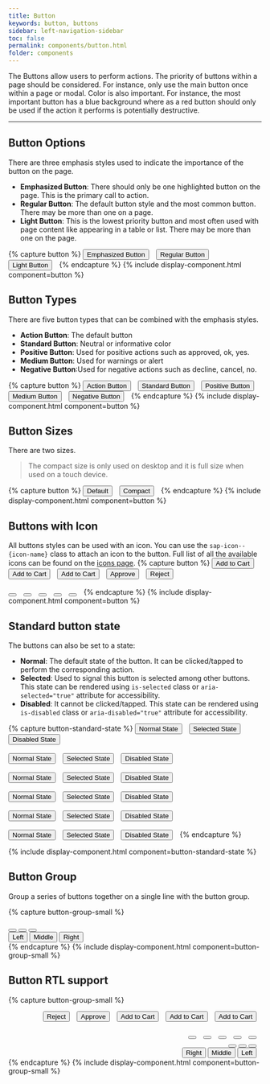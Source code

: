 ```yaml
---
title: Button
keywords: button, buttons
sidebar: left-navigation-sidebar
toc: false
permalink: components/button.html
folder: components
---
```


The Buttons allow users to perform actions. The priority of buttons within a page should be considered. For instance, only use the main button once within a page or modal.
Color is also important. For instance, the most important button has a blue background where as a red button should only be used if the action it performs is potentially destructive.

<hr>

## Button Options
There are three emphasis styles used to indicate the importance of the button on the page.
- **Emphasized Button**: There should only be one highlighted button on the page. This is the primary call to action.
- **Regular Button**: The default button style and the most common button. There may be more than one on a page.
- **Light Button**: This is the lowest priority button and most often used with page content like appearing in a table or list. There may be more than one on the page.

{% capture button %}
<button class="fd-button--emphasized">Emphasized Button</button>
<button class="fd-button">Regular Button</button>
<button class="fd-button--light">Light Button</button>
{% endcapture %}
{% include display-component.html component=button %}

## Button Types

There are five button types that can be combined with the emphasis styles.
- **Action Button**: The default button
- **Standard Button**: Neutral or informative color
- **Positive Button**: Used for positive actions such as approved, ok, yes.
- **Medium Button**: Used for warnings or alert
- **Negative Button**:Used for negative actions such as decline, cancel, no.


{% capture button %}
<button class="fd-button">Action Button</button>
<button class="fd-button--standard">Standard Button</button>
<button class="fd-button--positive">Positive Button</button>
<button class="fd-button--medium">Medium Button</button>
<button class="fd-button--negative">Negative Button</button>
{% endcapture %}
{% include display-component.html component=button %}


## Button Sizes
There are two sizes.

> The compact size is only used on desktop and it is full size when used on a touch device.

{% capture button %}
<button class="fd-button">Default</button>
<button class="fd-button--compact">Compact</button>
{% endcapture %}
{% include display-component.html component=button %}


## Buttons with Icon
All buttons styles can be used with an icon. You can use the `sap-icon--{icon-name}` class to attach an icon to the button.
Full list of all the available icons can be found on the <a href="icon.html">icons page</a>.
{% capture button %}
<button class="fd-button--emphasized sap-icon--cart">Add to Cart</button>
<button class="fd-button sap-icon--cart">Add to Cart</button>
<button class="fd-button--light sap-icon--cart">Add to Cart</button>
<button class="fd-button--emphasized fd-button--positive sap-icon--accept">Approve</button>
<button class="fd-button--emphasized fd-button--negative sap-icon--decline">Reject</button>
<br><br>
<button class="fd-button sap-icon--cart"></button>
<button class="fd-button--light sap-icon--cart"></button>
<button class="fd-button--standard sap-icon--filter"></button>
<button class="fd-button--emphasized fd-button--positive sap-icon--accept"></button>
<button class="fd-button--emphasized fd-button--negative sap-icon--decline"></button>
{% endcapture %}
{% include display-component.html component=button %}


## Standard button state
The buttons can also be set to a state:

* **Normal**: The default state of the button. It can be clicked/tapped to perform the corresponding action.
* **Selected**: Used to signal this button is selected among other buttons. This state can be rendered using `is-selected` class or `aria-selected="true"` attribute for accessibility.
* **Disabled**: It cannot be clicked/tapped.  This state can be rendered using `is-disabled` class or `aria-disabled="true"` attribute for accessibility.

{% capture button-standard-state %}
<button class="fd-button--emphasized">Normal State</button>
<button class="fd-button--emphasized" aria-selected="true">Selected State</button>
<button class="fd-button--emphasized" aria-disabled="true">Disabled State</button>
<br><br>
<button class="fd-button">Normal State</button>
<button class="fd-button" aria-selected="true">Selected State</button>
<button class="fd-button" aria-disabled="true">Disabled State</button>
<br><br>
<button class="fd-button--light">Normal State</button>
<button class="fd-button--light" aria-selected="true">Selected State</button>
<button class="fd-button--light" aria-disabled="true">Disabled State</button>
<br><br>
<button class="fd-button--standard">Normal State</button>
<button class="fd-button--standard" aria-selected="true">Selected State</button>
<button class="fd-button--standard" aria-disabled="true">Disabled State</button>
<br><br>
<button class="fd-button--positive">Normal State</button>
<button class="fd-button--positive" aria-selected="true">Selected State</button>
<button class="fd-button--positive" aria-disabled="true">Disabled State</button>
<br><br>
<button class=" fd-button--negative">Normal State</button>
<button class=" fd-button--negative" aria-selected="true">Selected State</button>
<button class=" fd-button--negative" aria-disabled="true">Disabled State</button>
{% endcapture %}

{% include display-component.html component=button-standard-state %}


## Button Group
Group a series of buttons together on a single line with the button group.

{% capture button-group-small %}
<div class="fd-button-group" role="group" aria-label="Group label">
  <button class="fd-button sap-icon--survey"></button>
  <button class="fd-button sap-icon--pie-chart" aria-pressed="true"></button>
  <button class="fd-button sap-icon--pool"></button>
</div>

<div class="fd-button-group" role="group" aria-label="Group label">
  <button class="fd-button fd-button--compact" aria-pressed="true">Left</button>
  <button class="fd-button fd-button--compact">Middle</button>
  <button class="fd-button fd-button--compact">Right</button>
</div>
{% endcapture %}
{% include display-component.html component=button-group-small %}

## Button RTL support


{% capture button-group-small %}
<div dir="rtl">
<button class="fd-button--emphasized sap-icon--cart">Add to Cart</button>
<button class="fd-button sap-icon--cart">Add to Cart</button>
<button class="fd-button--light sap-icon--cart">Add to Cart</button>
<button class="fd-button--emphasized fd-button--positive sap-icon--accept">Approve</button>
<button class="fd-button--emphasized fd-button--negative sap-icon--decline">Reject</button>
<br><br>
<button class="fd-button sap-icon--cart"></button>
<button class="fd-button--light sap-icon--cart"></button>
<button class="fd-button--standard sap-icon--filter"></button>
<button class="fd-button--emphasized fd-button--positive sap-icon--accept"></button>
<button class="fd-button--emphasized fd-button--negative sap-icon--decline"></button>
<div class="fd-button-group" role="group" aria-label="Group label">
  <button class="fd-button sap-icon--survey"></button>
  <button class="fd-button sap-icon--pie-chart" aria-pressed="true"></button>
  <button class="fd-button sap-icon--pool"></button>
</div>

<div class="fd-button-group" role="group" aria-label="Group label">
  <button class="fd-button fd-button--compact" aria-pressed="true">Left</button>
  <button class="fd-button fd-button--compact">Middle</button>
  <button class="fd-button fd-button--compact">Right</button>
</div>
</div>
{% endcapture %}
{% include display-component.html component=button-group-small %}

<br>

<style media="screen">
.fd-button,
.fd-button-group,
[class*="fd-button--"]{
	margin-right: 10px;
}

.fd-button-group [class*="fd-button"]{
	margin-right: 0px;
}


</style>
